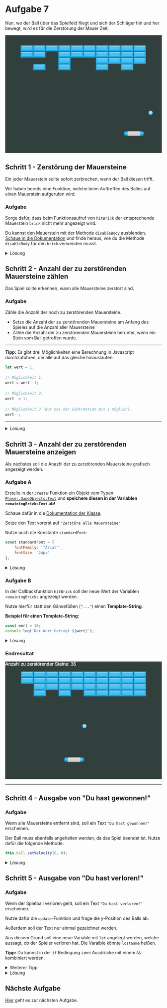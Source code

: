 # Aufgabe 7

Nun, wo der Ball über das Spielfeld fliegt und sich der Schläger hin und her bewegt, wird es für die Zerstörung der Mauer Zeit.

![Der Ball zerstört die Mauer](Aufgabe7-1.png)

## Schritt 1 - Zerstörung der Mauersteine

Ein jeder Mauerstein sollte sofort zerbrechen, wenn der Ball diesen trifft.

Wir haben bereits eine Funktion, welche beim Auftreffen des Balles auf einen Mauerstein aufgerufen wird.

### Aufgabe

Sorge dafür, dass beim Funktionsaufruf von `hitBrick` der entsprechende Mauerstein `brick` nicht mehr angezeigt wird.

Du kannst den Mauerstein mit der Methode `disableBody` ausblenden. [Schaue in die Dokumentation](https://photonstorm.github.io/phaser3-docs/Phaser.Physics.Arcade.Image.html#disableBody__anchor) und finde heraus, wie du die Methode `disableBody` für den `brick` verwenden musst.

<details>
<summary>Lösung</summary>

```javascript
function hitBrick(ball, brick) {
    brick.disableBody(true, true);
} 
```

***
</details>

## Schritt 2 - Anzahl der zu zerstörenden Mauersteine zählen

Das Spiel sollte erkennen, wann alle Mauersteine zerstört sind.

### Aufgabe

Zähle die Anzahl der noch zu zerstörenden Mauersteine.

- Setze die Anzahl der zu zerstörenden Mauersteine am Anfang des Spieles auf die Anzahl aller Mauersteine
- Zähle die Anzahl der zu zerstörenden Mauersteine herunter, wenn ein Stein vom Ball getroffen wurde.

***
**Tipp:** Es gibt drei Möglichkeiten eine Berechnung in Javascript durchzuführen, die alle auf das gleiche hinauslaufen:

```javascript
let wert = 1;

// Möglichkeit 1:
wert = wert -1;

// Möglichkeit 2:
wert -= 1;

// Möglichkeit 3 (Nur bei der Subtraktion mit 1 möglich):
wert--;
```

***

<details>
<summary>Lösung</summary>

```javascript
// ...
let remainingBricks;
// ...

function startGame() {
    if (!isGameStarted) {
        this.ball.setVelocity(-75, -300);
        isGameStarted = true;
        remainingBricks = numberOfRows * bricksPerRow;
    }
}

function hitBrick(ball, brick) {
    brick.disableBody(true, true);
    // Möglichkeit 1: remainingBricks = remainingBricks - 1;
    // Möglichkeit 2: remainingBricks -= 1;
    // Empfohlen:
    remainingBricks--;
}
```

***
</details>

## Schritt 3 - Anzahl der zu zerstörenden Mauersteine anzeigen

Als nächstes soll die Anazhl der zu zerstörenden Mauersteine grafisch angezeigt werden.

### Aufgabe A

Erstelle in der `create`-Funktion ein Objekt vom Typen [`Phaser.GameObjects.Text`](https://photonstorm.github.io/phaser3-docs/Phaser.GameObjects.Text.html) und **speichere diesen in der Variablen `remainingBricksText` ab!**

Schaue dafür in die [Dokumentation der Klasse](https://photonstorm.github.io/phaser3-docs/Phaser.GameObjects.Text.html).

Setze den Text vorerst auf `"Zerstöre alle Mauersteine"`

Nutze auch die Konstante `standardFont`:

```javascript
const standardFont = { 
    fontFamily: '"Arial"',
    fontSize: "24px" 
};
```

<details>
<summary>Lösung</summary>

```javascript
function create() {
    // ...
    this.remainingBricksText = this.add.text(0, 0, "Zerstöre alle Mauersteine", standardFont);
}
```

***
</details>

### Aufgabe B

In der Callbackfunktion `hitBrick` soll der neue Wert der Variablen `remainingBricks` angezeigt werden.

Nutze hierfür statt den Gänsefüßen (`"..."`) einen **Template-String**.

**Beispiel für einen Template-String:**

```javascript
const wert = 10;
console.log(`Der Wert beträgt ${wert}`);
```

<details>
<summary>Lösung</summary>

```javascript
function hitBrick(ball, brick) {
    brick.disableBody(true, true);
    remainingBricks--;
    this.remainingBricksText.text = `Anzahl zu zerstörender Steine: ${remainingBricks}`;
}
```

***
</details>

### Endresultat

![Die Anzeige isz implementiert](Aufgabe7-2.png)

***

## Schritt 4 - Ausgabe von "Du hast gewonnen!"

### Aufgabe

Wenn alle Mauersteine entfernt sind, soll ein Text `"Du hast gewonnen!"` erscheinen.

Der Ball muss ebenfalls angehalten werden, da das Spiel beendet ist. Nutze dafür die folgende Methode:

```javascript
this.ball.setVelocity(0, 0);
```

<details>
<summary>Lösung</summary>

```javascript
function hitBrick(ball, brick) {
    brick.disableBody(true, true);
    remainingBricks--;
    this.remainingBricksText.text = `Anzahl zu zerstörender Steine: ${remainingBricks}`;

    if (remainingBricks === 0) {
        this.ball.setVelocity(0, 0);
        
        this.add.text(
            gameWidth / 2 - 100,
            gameHeight / 2,
            "Du hast gewonnen!",
            standardFont
        );
    }
}
```

***
</details>

## Schritt 5 - Ausgabe von "Du hast verloren!"

### Aufgabe

Wenn der Spielball verloren geht, soll ein Text `"Du hast verloren!"` erscheinen.

Nutze dafür die `update`-Funktion und frage die y-Position des Balls ab.

Außerdem soll der Text nur einmal gezeichnet werden.

Aus diesem Grund soll eine neue Variable mit `let` angelegt werden, welche aussagt, ob der Spieler verloren hat. Die Varaible könnte `lostGame` heißen.

**Tipp:** Du kannst in der `if` Bedingung zwei Ausdrücke mit einem `&&` kombiniert werden.

<details>
<summary>Weiterer Tipp</summary>

Prüfe in einer `if` Bedingung, ob die y-Position des Balls größer als die Spielfeldhöhe ist.

<details>
<summary>Javascript anzeigen</summary>

```javascript
if (this.ball.y > gameHeight && !lostGame) {
```

</details>

***
</details>

<details>
<summary>Lösung</summary>

```javascript
let lostGame = false;

function startGame() {
    if (!isGameStarted) {
        // ...
        lostGame = false;
    }
}

function update() {
    if (this.ball.y > gameHeight && !lostGame) {
        this.add.text(
            gameWidth / 2 - 100,
            gameHeight / 2,
            "Du hast verloren!",
            standardFont
        );
        lostGame = true;
    }
}
```

***
</details>

## Nächste Aufgabe

[Hier](Aufgabe8.md) geht es zur nächsten Aufgabe.